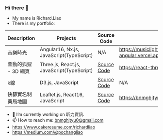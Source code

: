 ### Hi there 👋
- My name is Richard.Liao
- There is my portfolio:

| Description | Projects | Source Code  | Link |
| --- | --- | --- | --- |
| 音樂時光 | Angular16, Nx.js, JavaScript(TypeScript) | N/A | https://musiclight-angular.vercel.app/home |
| 會動的狐狸 - 3D 網頁 | Three.js, React.js, JavaScript(TypeScript) | [Source Code](https://github.com/bnmghjtyu0/react-three.js) | https://react-three-js-omega.vercel.app |
| k線 | D3.js, JavaScript | [Source Code](https://github.com/bnmghjtyu0/d3-stock) | N/A |
| 快篩實名制藥局地圖 | Leaflet.js, React16, JavaScript | [Source Code](https://github.com/bnmghjtyu0/maskdonotgo) | https://bnmghjtyu0.github.io/maskdonotgo/ |

- 🔭 I’m currently working on 昕力資訊.
- 📫 How to reach me: bnmghjtyu0@gmail.com
- https://www.cakeresume.com/richardliao
- https://medium.com/@pochangliao

<!--
**bnmghjtyu0/bnmghjtyu0** is a ✨ _special_ ✨ repository because its `README.md` (this file) appears on your GitHub profile.

Here are some ideas to get you started:

- 🔭 I’m currently working on ...
- 🌱 I’m currently learning ...
- 👯 I’m looking to collaborate on ...
- 🤔 I’m looking for help with ...
- 💬 Ask me about ...
- 📫 How to reach me: ...
- 😄 Pronouns: ...
- ⚡ Fun fact: ...
- good portfolio: https://github.com/irfanullahjan
-->
